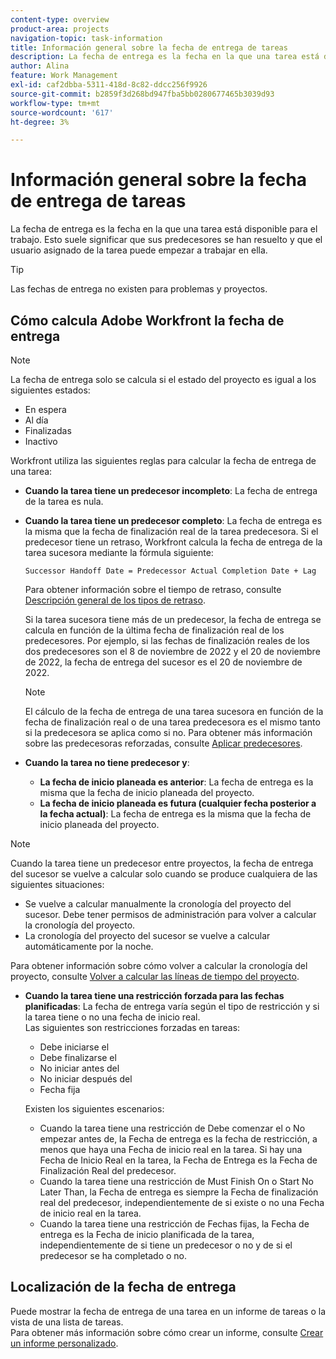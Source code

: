 ```yaml
---
content-type: overview
product-area: projects
navigation-topic: task-information
title: Información general sobre la fecha de entrega de tareas
description: La fecha de entrega es la fecha en la que una tarea está disponible para el trabajo. Esto suele significar que sus predecesores se han resuelto y que el usuario asignado de la tarea puede empezar a trabajar en ella.
author: Alina
feature: Work Management
exl-id: caf2dbba-5311-418d-8c82-ddcc256f9926
source-git-commit: b2859f3d268bd947fba5bb0280677465b3039d93
workflow-type: tm+mt
source-wordcount: '617'
ht-degree: 3%

---
```


# Información general sobre la fecha de entrega de tareas

La fecha de entrega es la fecha en la que una tarea está disponible para el trabajo. Esto suele significar que sus predecesores se han resuelto y que el usuario asignado de la tarea puede empezar a trabajar en ella.

>[!TIP]
>
>Las fechas de entrega no existen para problemas y proyectos.

## Cómo calcula Adobe Workfront la fecha de entrega

>[!NOTE]
>
>La fecha de entrega solo se calcula si el estado del proyecto es igual a los siguientes estados:
>
>* En espera
>* Al día
>* Finalizadas
>* Inactivo
>


Workfront utiliza las siguientes reglas para calcular la fecha de entrega de una tarea:

* **Cuando la tarea tiene un predecesor incompleto**: La fecha de entrega de la tarea es nula.
* **Cuando la tarea tiene un predecesor completo**: La fecha de entrega es la misma que la fecha de finalización real de la tarea predecesora. Si el predecesor tiene un retraso, Workfront calcula la fecha de entrega de la tarea sucesora mediante la fórmula siguiente:

   `Successor Handoff Date = Predecessor Actual Completion Date + Lag`

   Para obtener información sobre el tiempo de retraso, consulte [Descripción general de los tipos de retraso](../use-prdcssrs/lag-types.md).

   Si la tarea sucesora tiene más de un predecesor, la fecha de entrega se calcula en función de la última fecha de finalización real de los predecesores. Por ejemplo, si las fechas de finalización reales de los dos predecesores son el 8 de noviembre de 2022 y el 20 de noviembre de 2022, la fecha de entrega del sucesor es el 20 de noviembre de 2022.

   >[!NOTE]
   >
   >   El cálculo de la fecha de entrega de una tarea sucesora en función de la fecha de finalización real o de una tarea predecesora es el mismo tanto si la predecesora se aplica como si no. Para obtener más información sobre las predecesoras reforzadas, consulte [Aplicar predecesores](../use-prdcssrs/enforced-predecessors.md).


* **Cuando la tarea no tiene predecesor y**:

   * **La fecha de inicio planeada es anterior**: La fecha de entrega es la misma que la fecha de inicio planeada del proyecto.
   * **La fecha de inicio planeada es futura (cualquier fecha posterior a la fecha actual)**: La fecha de entrega es la misma que la fecha de inicio planeada del proyecto.

>[!NOTE]
>
>Cuando la tarea tiene un predecesor entre proyectos, la fecha de entrega del sucesor se vuelve a calcular solo cuando se produce cualquiera de las siguientes situaciones:
>
>* Se vuelve a calcular manualmente la cronología del proyecto del sucesor. Debe tener permisos de administración para volver a calcular la cronología del proyecto.
>* La cronología del proyecto del sucesor se vuelve a calcular automáticamente por la noche.
>
>Para obtener información sobre cómo volver a calcular la cronología del proyecto, consulte [Volver a calcular las líneas de tiempo del proyecto](../../../manage-work/projects/manage-projects/recalculate-project-timeline.md).

* **Cuando la tarea tiene una restricción forzada para las fechas planificadas**: La fecha de entrega varía según el tipo de restricción y si la tarea tiene o no una fecha de inicio real.\
   Las siguientes son restricciones forzadas en tareas:

   * Debe iniciarse el
   * Debe finalizarse el
   * No iniciar antes del
   * No iniciar después del
   * Fecha fija

   Existen los siguientes escenarios:

   * Cuando la tarea tiene una restricción de Debe comenzar el o No empezar antes de, la Fecha de entrega es la fecha de restricción, a menos que haya una Fecha de inicio real en la tarea. Si hay una Fecha de Inicio Real en la tarea, la Fecha de Entrega es la Fecha de Finalización Real del predecesor.
   * Cuando la tarea tiene una restricción de Must Finish On o Start No Later Than, la Fecha de entrega es siempre la Fecha de finalización real del predecesor, independientemente de si existe o no una Fecha de inicio real en la tarea.
   * Cuando la tarea tiene una restricción de Fechas fijas, la Fecha de entrega es la Fecha de inicio planificada de la tarea, independientemente de si tiene un predecesor o no y de si el predecesor se ha completado o no.


## Localización de la fecha de entrega

Puede mostrar la fecha de entrega de una tarea en un informe de tareas o la vista de una lista de tareas.\
Para obtener más información sobre cómo crear un informe, consulte [Crear un informe personalizado](../../../reports-and-dashboards/reports/creating-and-managing-reports/create-custom-report.md).

